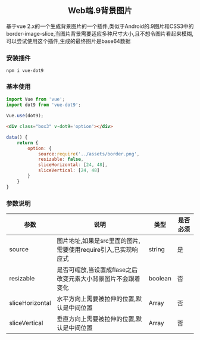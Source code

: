 ## <center>Web端.9背景图片</center>
基于vue 2.x的一个生成背景图片的一个插件,类似于Android的.9图片和CSS3中的border-image-slice,当图片背景需要适应多种尺寸大小,且不想令图片看起来模糊,可以尝试使用这个插件,生成的最终图片是base64数据

### 安装插件

```shell
npm i vue-dot9
```
### 基本使用

```javascript
import Vue from 'vue';
import dot9 from 'vue-dot9';

Vue.use(dot9);
```

```html
<div class="box3" v-dot9='option'></div>
```

```javascript
data() {
    return {
        option: {
            source:require('../assets/border.png',
            resizable: false,
            sliceHorizontal: [24, 48],
            sliceVertical: [24, 48]
        }
    }
}
```

### 参数说明

参数 | 说明 | 类型 | 是否必须
---|---|---|---
source | 图片地址,如果是src里面的图片,需要使用require引入,已实现响应式 | string | 是
resizable | 是否可缩放,当设置成flase之后改变元素大小背景图片不会跟着变化 | boolean | 否
sliceHorizontal | 水平方向上需要被拉伸的位置,默认是中间位置 | Array<number> | 否
sliceVertical | 垂直方向上需要被拉伸的位置,默认是中间位置 | Array<number> | 否

